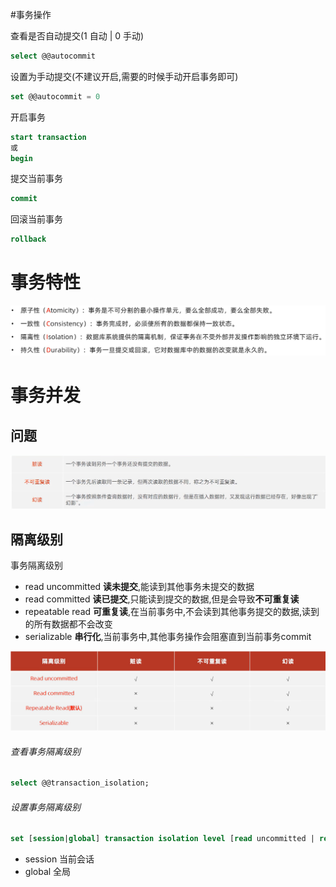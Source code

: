 #事务操作

查看是否自动提交(1 自动 | 0 手动)

```sql
select @@autocommit
```

设置为手动提交(不建议开启,需要的时候手动开启事务即可)

```sql
set @@autocommit = 0
```

开启事务

```sql
start transaction
或
begin
```

提交当前事务

```sql
commit
```

回滚当前事务

```sql
rollback
   ```

# 事务特性


![](/images/Pasted%20image%2020240220192539.png)

# 事务并发

## 问题

![](images/Pasted%20image%2020240220194453.png)

## 隔离级别

事务隔离级别

- read uncommitted **读未提交**,能读到其他事务未提交的数据
- read committed **读已提交**,只能读到提交的数据,但是会导致**不可重复读**
- repeatable read **可重复读**,在当前事务中,不会读到其他事务提交的数据,读到的所有数据都不会改变
- serializable **串行化**,当前事务中,其他事务操作会阻塞直到当前事务commit

![](images/Pasted%20image%2020240220195222.png)

###### 查看事务隔离级别

```sql
select @@transaction_isolation;
```

###### 设置事务隔离级别

```sql
set [session|global] transaction isolation level [read uncommitted | read committed | repeatable read | serializable]
```

- session 当前会话
- global 全局 